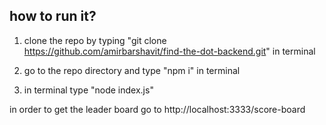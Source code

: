 ## how to run it?
1) clone the repo by typing "git clone https://github.com/amirbarshavit/find-the-dot-backend.git" in terminal

2) go to the repo directory and type "npm i" in terminal

3) in terminal type "node index.js"


in order to get the leader board go to http://localhost:3333/score-board
